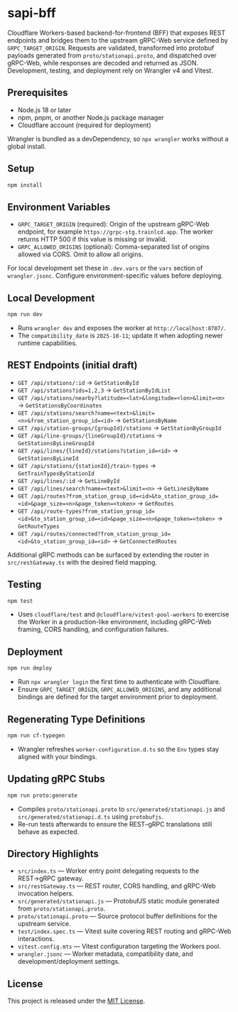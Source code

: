 # sapi-bff

Cloudflare Workers-based backend-for-frontend (BFF) that exposes REST endpoints and bridges them to the upstream gRPC-Web service defined by `GRPC_TARGET_ORIGIN`. Requests are validated, transformed into protobuf payloads generated from `proto/stationapi.proto`, and dispatched over gRPC-Web, while responses are decoded and returned as JSON. Development, testing, and deployment rely on Wrangler v4 and Vitest.

## Prerequisites
- Node.js 18 or later
- npm, pnpm, or another Node.js package manager
- Cloudflare account (required for deployment)

Wrangler is bundled as a devDependency, so `npx wrangler` works without a global install.

## Setup
```bash
npm install
```

## Environment Variables
- `GRPC_TARGET_ORIGIN` (required): Origin of the upstream gRPC-Web endpoint, for example `https://grpc-stg.trainlcd.app`. The worker returns HTTP 500 if this value is missing or invalid.
- `GRPC_ALLOWED_ORIGINS` (optional): Comma-separated list of origins allowed via CORS. Omit to allow all origins.

For local development set these in `.dev.vars` or the `vars` section of `wrangler.jsonc`. Configure environment-specific values before deploying.

## Local Development
```bash
npm run dev
```
- Runs `wrangler dev` and exposes the worker at `http://localhost:8787/`.
- The `compatibility_date` is `2025-10-11`; update it when adopting newer runtime capabilities.

## REST Endpoints (initial draft)
- `GET /api/stations/:id` → `GetStationById`
- `GET /api/stations?ids=1,2,3` → `GetStationByIdList`
- `GET /api/stations/nearby?latitude=<lat>&longitude=<lon>&limit=<n>` → `GetStationsByCoordinates`
- `GET /api/stations/search?name=<text>&limit=<n>&from_station_group_id=<id>` → `GetStationsByName`
- `GET /api/station-groups/{groupId}/stations` → `GetStationByGroupId`
- `GET /api/line-groups/{lineGroupId}/stations` → `GetStationsByLineGroupId`
- `GET /api/lines/{lineId}/stations?station_id=<id>` → `GetStationsByLineId`
- `GET /api/stations/{stationId}/train-types` → `GetTrainTypesByStationId`
- `GET /api/lines/:id` → `GetLineById`
- `GET /api/lines/search?name=<text>&limit=<n>` → `GetLinesByName`
- `GET /api/routes?from_station_group_id=<id>&to_station_group_id=<id>&page_size=<n>&page_token=<token>` → `GetRoutes`
- `GET /api/route-types?from_station_group_id=<id>&to_station_group_id=<id>&page_size=<n>&page_token=<token>` → `GetRouteTypes`
- `GET /api/routes/connected?from_station_group_id=<id>&to_station_group_id=<id>` → `GetConnectedRoutes`

Additional gRPC methods can be surfaced by extending the router in `src/restGateway.ts` with the desired field mapping.

## Testing
```bash
npm test
```
- Uses `cloudflare/test` and `@cloudflare/vitest-pool-workers` to exercise the Worker in a production-like environment, including gRPC-Web framing, CORS handling, and configuration failures.

## Deployment
```bash
npm run deploy
```
- Run `npx wrangler login` the first time to authenticate with Cloudflare.
- Ensure `GRPC_TARGET_ORIGIN`, `GRPC_ALLOWED_ORIGINS`, and any additional bindings are defined for the target environment prior to deployment.

## Regenerating Type Definitions
```bash
npm run cf-typegen
```
- Wrangler refreshes `worker-configuration.d.ts` so the `Env` types stay aligned with your bindings.

## Updating gRPC Stubs
```bash
npm run proto:generate
```
- Compiles `proto/stationapi.proto` to `src/generated/stationapi.js` and `src/generated/stationapi.d.ts` using `protobufjs`.
- Re-run tests afterwards to ensure the REST–gRPC translations still behave as expected.

## Directory Highlights
- `src/index.ts` — Worker entry point delegating requests to the REST→gRPC gateway.
- `src/restGateway.ts` — REST router, CORS handling, and gRPC-Web invocation helpers.
- `src/generated/stationapi.js` — ProtobufJS static module generated from `proto/stationapi.proto`.
- `proto/stationapi.proto` — Source protocol buffer definitions for the upstream service.
- `test/index.spec.ts` — Vitest suite covering REST routing and gRPC-Web interactions.
- `vitest.config.mts` — Vitest configuration targeting the Workers pool.
- `wrangler.jsonc` — Worker metadata, compatibility date, and development/deployment settings.

## License
This project is released under the [MIT License](LICENSE).
